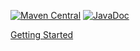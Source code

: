 [![Maven Central](https://img.shields.io/maven-central/v/org.simpleflatmapper/sfm-querydsl.svg)](https://maven-badges.herokuapp.com/maven-central/org.simpleflatmapper/sfm-querydsl)
[![JavaDoc](https://img.shields.io/badge/javadoc-blue.svg)](http://www.javadoc.io/doc/org.simpleflatmapper/sfm-querydsl)

[Getting Started](http://simpleflatmapper.org/0107-getting-started-querydsl.html)
